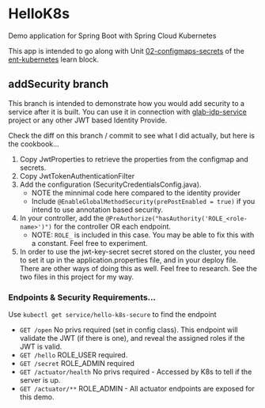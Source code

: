 # HelloK8s

Demo application for Spring Boot with Spring Cloud Kubernetes

This app is intended to go along with Unit [02-configmaps-secrets](https://github.com/gSchool/ent-kubernetes/tree/master/02-configmaps-secrets) of the [ent-kubernetes](https://github.com/gSchool/ent-kubernetes) learn block.

## addSecurity branch
This branch is intended to demonstrate how you would add security to a service after it is built.  You can use it in connection with [glab-idp-service](https://gitlab.com/galv-vmw-apr-2021/capstone/glab-idp-service) project or any other JWT based Identity Provide.

Check the diff on this branch / commit to see what I did actually, but here is the cookbook...

1. Copy JwtProperties to retrieve the properties from the configmap and secrets.
1. Copy JwtTokenAuthenticationFilter 
1. Add the configuration (SecurityCredentialsConfig.java).  
    - NOTE the minnimal code here compared to the identity provider
    - Include `@EnableGlobalMethodSecurity(prePostEnabled = true)` if you intend to use annotation based security.
1. In your controller, add the `@PreAuthorize("hasAuthority('ROLE_<role-name>')")` for the controller OR each endpoint.
    - NOTE: `ROLE_` is included in this case.  You may be able to fix this with a constant.  Feel free to experiment.
1. In order to use the jwt-key-secret secret stored on the cluster, you need to set it up in the application.properties file, and in your deploy file.  There are other ways of doing this as well.  Feel free to research. See the two files in this project for my way.

### Endpoints & Security Requirements...

Use `kubectl get service/hello-k8s-secure` to find the endpoint
- `GET /open` No privs required (set in config class).  This endpoint will validate the JWT (if there is one), and reveal the assigned roles if the JWT is valid.
- `GET /hello` ROLE_USER required.
- `GET /secret` ROLE_ADMIN required
- `GET /actuator/health` No privs required - Accessed by K8s to tell if the server is up.
- `GET /actuator/**` ROLE_ADMIN - All actuator endpoints are exposed for this demo.
